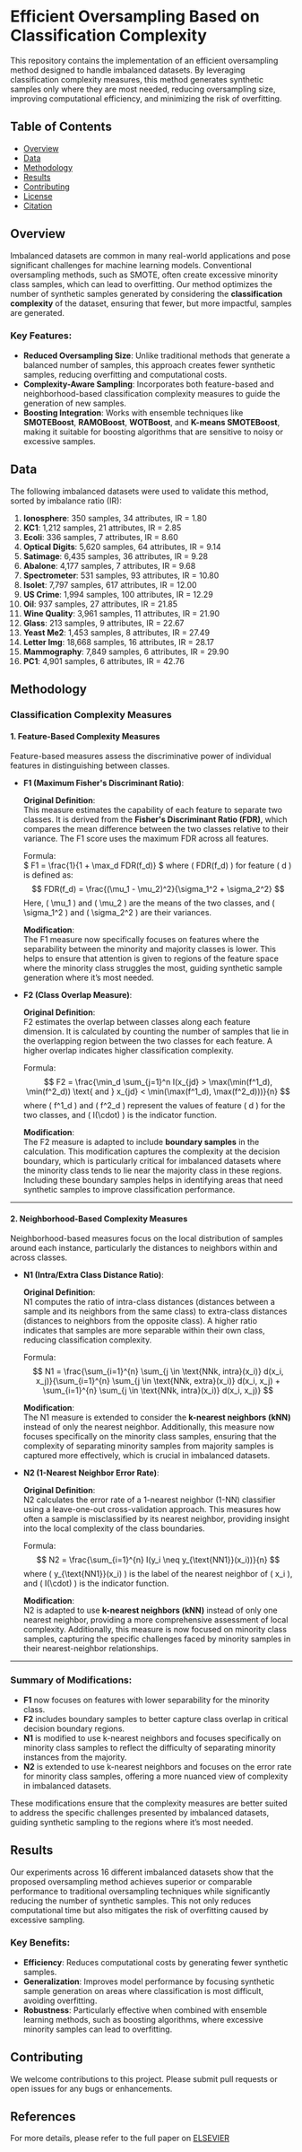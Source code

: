 # Efficient Oversampling Based on Classification Complexity

This repository contains the implementation of an efficient oversampling method designed to handle imbalanced datasets. By leveraging classification complexity measures, this method generates synthetic samples only where they are most needed, reducing oversampling size, improving computational efficiency, and minimizing the risk of overfitting.

## Table of Contents
- [Overview](#overview)
- [Data](#data)
- [Methodology](#methodology)
- [Results](#results)
- [Contributing](#contributing)
- [License](#license)
- [Citation](#citation)

## Overview
Imbalanced datasets are common in many real-world applications and pose significant challenges for machine learning models. Conventional oversampling methods, such as SMOTE, often create excessive minority class samples, which can lead to overfitting. Our method optimizes the number of synthetic samples generated by considering the **classification complexity** of the dataset, ensuring that fewer, but more impactful, samples are generated.

### Key Features:
- **Reduced Oversampling Size**: Unlike traditional methods that generate a balanced number of samples, this approach creates fewer synthetic samples, reducing overfitting and computational costs.
- **Complexity-Aware Sampling**: Incorporates both feature-based and neighborhood-based classification complexity measures to guide the generation of new samples.
- **Boosting Integration**: Works with ensemble techniques like **SMOTEBoost**, **RAMOBoost**, **WOTBoost**, and **K-means SMOTEBoost**, making it suitable for boosting algorithms that are sensitive to noisy or excessive samples.

## Data
The following imbalanced datasets were used to validate this method, sorted by imbalance ratio (IR):

1. **Ionosphere**: 350 samples, 34 attributes, IR = 1.80
2. **KC1**: 1,212 samples, 21 attributes, IR = 2.85
3. **Ecoli**: 336 samples, 7 attributes, IR = 8.60
4. **Optical Digits**: 5,620 samples, 64 attributes, IR = 9.14
5. **Satimage**: 6,435 samples, 36 attributes, IR = 9.28
6. **Abalone**: 4,177 samples, 7 attributes, IR = 9.68
7. **Spectrometer**: 531 samples, 93 attributes, IR = 10.80
8. **Isolet**: 7,797 samples, 617 attributes, IR = 12.00
9. **US Crime**: 1,994 samples, 100 attributes, IR = 12.29
10. **Oil**: 937 samples, 27 attributes, IR = 21.85
11. **Wine Quality**: 3,961 samples, 11 attributes, IR = 21.90
12. **Glass**: 213 samples, 9 attributes, IR = 22.67
13. **Yeast Me2**: 1,453 samples, 8 attributes, IR = 27.49
14. **Letter Img**: 18,668 samples, 16 attributes, IR = 28.17
15. **Mammography**: 7,849 samples, 6 attributes, IR = 29.90
16. **PC1**: 4,901 samples, 6 attributes, IR = 42.76


## Methodology

### Classification Complexity Measures

#### 1. **Feature-Based Complexity Measures**

Feature-based measures assess the discriminative power of individual features in distinguishing between classes.

- **F1 (Maximum Fisher's Discriminant Ratio)**:

  **Original Definition**:  
  This measure estimates the capability of each feature to separate two classes. It is derived from the **Fisher's Discriminant Ratio (FDR)**, which compares the mean difference between the two classes relative to their variance. The F1 score uses the maximum FDR across all features.
  
  Formula:  
  $
  F1 = \frac{1}{1 + \max_d FDR(f_d)}
  $
  where \( FDR(f_d) \) for feature \( d \) is defined as:
  $$
  FDR(f_d) = \frac{(\mu_1 - \mu_2)^2}{\sigma_1^2 + \sigma_2^2}
  $$
  Here, \( \mu_1 \) and \( \mu_2 \) are the means of the two classes, and \( \sigma_1^2 \) and \( \sigma_2^2 \) are their variances.

  **Modification**:  
  The F1 measure now specifically focuses on features where the separability between the minority and majority classes is lower. This helps to ensure that attention is given to regions of the feature space where the minority class struggles the most, guiding synthetic sample generation where it’s most needed.

- **F2 (Class Overlap Measure)**:

  **Original Definition**:  
  F2 estimates the overlap between classes along each feature dimension. It is calculated by counting the number of samples that lie in the overlapping region between the two classes for each feature. A higher overlap indicates higher classification complexity.
  
  Formula:  
  $$
  F2 = \frac{\min_d \sum_{j=1}^n I(x_{jd} > \max(\min(f^1_d), \min(f^2_d)) \text{ and } x_{jd} < \min(\max(f^1_d), \max(f^2_d)))}{n}
  $$
  where \( f^1_d \) and \( f^2_d \) represent the values of feature \( d \) for the two classes, and \( I(\cdot) \) is the indicator function.

  **Modification**:  
  The F2 measure is adapted to include **boundary samples** in the calculation. This modification captures the complexity at the decision boundary, which is particularly critical for imbalanced datasets where the minority class tends to lie near the majority class in these regions. Including these boundary samples helps in identifying areas that need synthetic samples to improve classification performance.

---

#### 2. **Neighborhood-Based Complexity Measures**

Neighborhood-based measures focus on the local distribution of samples around each instance, particularly the distances to neighbors within and across classes.

- **N1 (Intra/Extra Class Distance Ratio)**:

  **Original Definition**:  
  N1 computes the ratio of intra-class distances (distances between a sample and its neighbors from the same class) to extra-class distances (distances to neighbors from the opposite class). A higher ratio indicates that samples are more separable within their own class, reducing classification complexity.
  
  Formula:  
  $$
  N1 = \frac{\sum_{i=1}^{n} \sum_{j \in \text{NNk, intra}(x_i)} d(x_i, x_j)}{\sum_{i=1}^{n} \sum_{j \in \text{NNk, extra}(x_i)} d(x_i, x_j) + \sum_{i=1}^{n} \sum_{j \in \text{NNk, intra}(x_i)} d(x_i, x_j)}
  $$

  **Modification**:  
  The N1 measure is extended to consider the **k-nearest neighbors (kNN)** instead of only the nearest neighbor. Additionally, this measure now focuses specifically on the minority class samples, ensuring that the complexity of separating minority samples from majority samples is captured more effectively, which is crucial in imbalanced datasets.

- **N2 (1-Nearest Neighbor Error Rate)**:

  **Original Definition**:  
  N2 calculates the error rate of a 1-nearest neighbor (1-NN) classifier using a leave-one-out cross-validation approach. This measures how often a sample is misclassified by its nearest neighbor, providing insight into the local complexity of the class boundaries.
  
  Formula:  
  $$
  N2 = \frac{\sum_{i=1}^{n} I(y_i \neq y_{\text{NN1}}(x_i))}{n}
  $$
  where \( y_{\text{NN1}}(x_i) \) is the label of the nearest neighbor of \( x_i \), and \( I(\cdot) \) is the indicator function.

  **Modification**:  
  N2 is adapted to use **k-nearest neighbors (kNN)** instead of only one nearest neighbor, providing a more comprehensive assessment of local complexity. Additionally, this measure is now focused on minority class samples, capturing the specific challenges faced by minority samples in their nearest-neighbor relationships.

---

### Summary of Modifications:

- **F1** now focuses on features with lower separability for the minority class.
- **F2** includes boundary samples to better capture class overlap in critical decision boundary regions.
- **N1** is modified to use k-nearest neighbors and focuses specifically on minority class samples to reflect the difficulty of separating minority instances from the majority.
- **N2** is extended to use k-nearest neighbors and focuses on the error rate for minority class samples, offering a more nuanced view of complexity in imbalanced datasets.

These modifications ensure that the complexity measures are better suited to address the specific challenges presented by imbalanced datasets, guiding synthetic sampling to the regions where it’s most needed.

## Results
Our experiments across 16 different imbalanced datasets show that the proposed oversampling method achieves superior or comparable performance to traditional oversampling techniques while significantly reducing the number of synthetic samples. This not only reduces computational time but also mitigates the risk of overfitting caused by excessive sampling.

### Key Benefits:
- **Efficiency**: Reduces computational costs by generating fewer synthetic samples.
- **Generalization**: Improves model performance by focusing synthetic sample generation on areas where classification is most difficult, avoiding overfitting.
- **Robustness**: Particularly effective when combined with ensemble learning methods, such as boosting algorithms, where excessive minority samples can lead to overfitting.

## Contributing

We welcome contributions to this project. Please submit pull requests or open issues for any bugs or enhancements.

## References
For more details, please refer to the full paper on [ELSEVIER](https://doi.org/10.1016/j.eswa.2021.115442)

